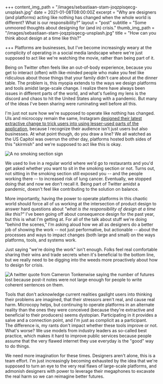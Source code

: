 +++
content_img_path = "/images/sebastiaan-stam-joqzpisqecg-unsplash.jpg"
date = 2021-01-08T08:00:00Z
excerpt = "Why are designers (and platforms) acting like nothing has changed when the whole world is different? What is our responsibility?"
layout = "post"
subtitle = "Some unmoored thoughts about designing for (and in) crisis."
thumb_img_path = "/images/sebastiaan-stam-joqzpisqecg-unsplash.jpg"
title = "How can you think about design at a time like this?"

+++
Platforms are businesses, but I've become increasingly weary at the complicity of operating in a social media landscape where we're just supposed to act like we're watching the movie, rather than being part of it.

Being on Twitter often feels like an out-of-body experience, because you get to interact (often) with like-minded people who make you feel like ridiculous about those things that your family didn't care about at the dinner table. The problem is, this myopia extends to the ways we design platforms and tools amidst large-scale change. I realize there have always been issues in different parts of the world, and what's fueling my lens is the discord and chaos to hit the United States along with a pandemic. But many of the ideas I've been sharing were ruminating well before all this.

I'm just not sure how we're supposed to operate like nothing has changed. UIs and microcopy remain the same, Instagram [designed their latest extractive change to trick users into using lesser-used parts of the application](https://techcrunch.com/2020/07/07/instagram-swaps-out-its-activity-tab-for-shop-in-new-global-test/), because I recognize their audience isn't just users but also businesses. At what point though, do you draw a line? We all watched as the US Capitol was overrun the other day, platforms hosted both sides of this "skirmish" and we're supposed to act like this is okay. 

![A no smoking section sign](/images/smokng.jpg)

We used to live in a regular world where we'd go to restaurants and you'd get asked whether you want to sit in the smoking section or not. Turns out, not sitting in the smoking section still exposed you -- and the people working there -- to increased risk of lung cancer. Eventually, we stopped doing that and now we don't recall it. Being part of Twitter amidst a pandemic, doesn't feel like contributing to the solution on balance. 

More importantly, having the power to operate platforms in this chaotic world should force all of us working at the intersection of product design to answer hard questions about _"what is the responsibility of design at a time like this?"_ I've been going off about consequence design for the past year, but this is what I'm getting at. For all of the talk about stuff we're doing "behind the scenes," I'm asking aloud how we all as designers do a better job of showing the work -- not just performative, but actionable -- about the processes and ways to impact changes (both large and small) on the ways platforms, tools, and systems work.

Just saying "we're doing the work" isn't enough. Folks feel real comfortable sharing their wins and trade secrets when it's beneficial to the bottom line, but we really need to be digging into the weeds more proactively about how to design for crisis. 

![A twitter quote from Cameron Tonkenwise saying the number of futures lost because post-it notes were not large enough for people to write coherent sentences on them.](/images/screen-shot-2021-01-08-at-12-29-18-pm.png)

Tools that don't acknowledge current realities gaslight users into thinking their problems are imagined, that their stressors aren't real, and cause real harm. Microcopy helps, but continuing to operate platforms in an alternate reality than the ones they were conceived (because they're extractive and beneficial to their producers) seems dystopian. Participating in it provides a salve and a connection point, and I'm just as complicit as a participant.   
The difference is, my rants don't impact whether these tools improve or not. What's worse? We use models from industry leaders as so-called best practice, which makes it hard to improve public services because people assume that the very flawed internet they use everyday is the "good" way to do things. 

We need more imagination for these times. Designers aren't alone, this is a team effort. I'm just increasingly becoming exhausted by the idea that we're supposed to turn an eye to the very real flaws of large-scale platforms, and admonish designers with power to leverage their megaphones to excavate the real harm so we can reimagine better futures.